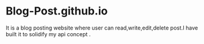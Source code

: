# Blog-Post.github.io
It is a blog posting website where user can read,write,edit,delete post.I have built it to solidify my api    concept .
